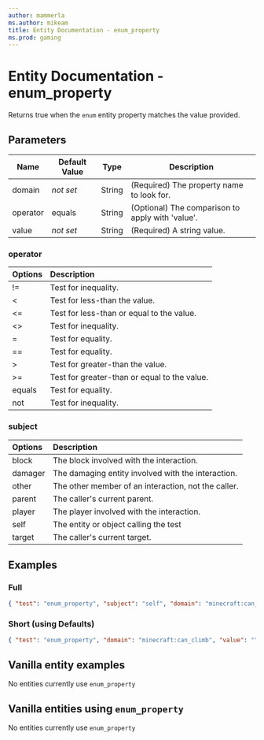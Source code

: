 ```yaml
---
author: mammerla
ms.author: mikeam
title: Entity Documentation - enum_property
ms.prod: gaming
---
```


# Entity Documentation - enum_property

Returns true when the `enum` entity property matches the value provided.

## Parameters

|Name |Default Value  |Type  |Description  |
|---------|---------|---------|---------|
| domain| *not set* |String | (Required) The property name to look for. |
| operator|equals |String | (Optional) The comparison to apply with 'value'.|
| value|*not set* |String | (Required) A string value. |

### operator

| Options| Description |
|:-----------|:-----------|
| !=| Test for inequality. |
| <| Test for less-than the value. |
| <=| Test for less-than or equal to the value. |
| <>| Test for inequality. |
| =| Test for equality. |
| ==| Test for equality. |
| >| Test for greater-than the value. |
| >=| Test for greater-than or equal to the value. |
| equals| Test for equality. |
| not| Test for inequality. |

### subject

| Options| Description |
|:-----------|:-----------|
| block| The block involved with the interaction. |
| damager| The damaging entity involved with the interaction. |
| other| The other member of an interaction, not the caller. |
| parent| The caller's current parent. |
| player| The player involved with the interaction. |
| self| The entity or object calling the test |
| target| The caller's current target. |


## Examples

### Full

```json
{ "test": "enum_property", "subject": "self", "domain": "minecraft:can_climb", "operator": "equals", "value": "" }
```

### Short (using Defaults)

```json
{ "test": "enum_property", "domain": "minecraft:can_climb", "value": "" }
```

## Vanilla entity examples

No entities currently use `enum_property`

## Vanilla entities using `enum_property`

No entities currently use `enum_property`
